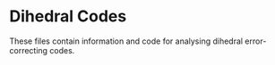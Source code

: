 Dihedral Codes
=============

These files contain information and code for analysing dihedral error-correcting codes.
